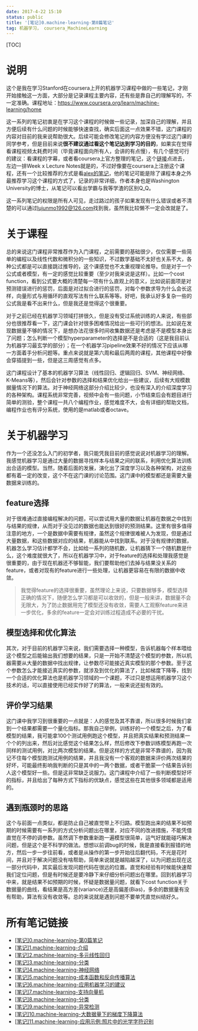 ```yaml
---
date: 2017-4-22 15:10
status: public
title: '[笔记]0.machine-learning-第0篇笔记'
tag: 机器学习， coursera_MachineLearning
---
```



[TOC]

# 说明

这个是我在学习Stanford在coursera上开的机器学习课程中做的一些笔记，才刚开始接触这一方面，大部分是记录课程主要内容，还有些是靠自己的理解写的，不一定准确。课程地址：<https://www.coursera.org/learn/machine-learning/home>

这一系列的笔记初衷是在学习这个课程的时候做一些记录，加深自己的理解，并且方便后续有什么问题的时候能够快速查找，确实后面这一点效果不错，这门课程的内容对目前的我来说帮助很大。后续可能会修改笔记的内容方便没有学过这门课的同学参考，但是目前来说**很不建议通过看这个笔记达到学习的目的**，如果实在觉得看课程视频太耗费时间（毕竟课程面向所有人，会讲的有点慢），有几个感觉可行的建议：看课程的字幕，或者看coursera上官方整理的笔记，这个[链接](https://www.coursera.org/learn/machine-learning/resources/JXWWS)点进去，左边一排Week x Lecture Notes就是的，不过好像要在coursera上注册这个课程，还有一个比较推荐的方式是看[alex的笔记](http://www.holehouse.org/mlclass/index.html)，他的笔记可能是除了课程本身之外最推荐学习这个课程的方式了，记录的非常详细，作者本身也是Washington University的博士，从笔记可以看出学霸与我等学渣的区别Q_Q。

这一系列笔记的权限是所有人可见，走过路过的孩子如果发现有什么错误或者不清楚的可以通过<lujunmo1992@126.com>找到我，虽然我比较懒不一定会改就是了。

# 关于课程

总的来说这门课程非常推荐作为入门课程，之前需要的基础很少，仅仅需要一些简单的编程以及线性代数和微积分的一些知识，不过数学基础不太好也关系不大，各种公式都是可以直接跳过推导的，这个课感觉也不太重视理论推导。但是对于一个公式或者模型，有一定的感觉比较重要（至少对我来说是这样）。比如一个cost function，看到公式要大概的清楚每一项有什么直观上的意义，比如说前面项是对预测错误进行的惩罚，后面是对过拟合进行的惩罚，对每个参数求导为什么会长这样，向量形式与用循环的直观写法有什么联系等等。好吧，我承认好多复杂一些的公式我是看不出来什么，但是我还是觉得这个很重要。

对于之前已经在机器学习领域打拼很久，但是没有受过系统训练的人来说，有些部分也很推荐看一下，这门课会针对很多困难情况给出一些可行的想法。比如说在发现数据量不够的情况下，是想办法花很多时间收集数据还是考虑是不是模型本身出了问题；怎么判断一个模型hyperparameter的选择是不是合适的（这是我目前认为机器学习最玄学的部分）；在一个机器学习pipeline效果不好的情况下应该从哪一方面着手分析问题等。重点来说就是第六周和最后两周的课程，其他课程中好像会穿插提到一些，但是这三周感觉有点多。

这门课程设计了基本的机器学习算法（线性回归、逻辑回归、SVM、神经网络、K-Means等），然后会针对参数的选择和结果优化给出一些建议，后续有大规模数据量情况下的算法。对于神经网络这部分介绍比较少，也没有深入的介绍深度学习的各种架构。课程系统非常完善，视频中会有一些问题，小节结束后会有题目进行简单的测验，整个课程一共八个编程作业，感觉难度不大，会有详细的帮助文档，编程作业也有评分系统，使用的是matlab或者octave。

# 关于机器学习

作为一个还没怎么入门的初学者，我只能凭我目前的感觉说说对机器学习的理解。我感觉机器学习是通过大量的数据寻找样本与结果之间的联系，利用优化算法训练出合适的模型。当然，随着后面的发展，演化出了深度学习以及各种架构，对这些都有着一定的改变，这个不在这门课的讨论范围。这门课中的模型都还是需要大量数据来训练的。

## feature选择

对于很难通过直接编程解决的问题，可以尝试用大量的数据让机器在数据之中找到与结果的规律，从而对于没见过的数据也能达到很好的预测结果。这里有很多值得注意的地方，一个是数据中需要有规律，虽然这个规律很难被人为发现，但是通过大量数据，和这些数据对应的结果，机器能从中找到联系。对于没有规律的数据，机器怎么学习估计都学不会，比如给一系列的随机数，让机器猜下一个随机数是什么，这个难度就很大了，所以在机器学习中，对于feature的选择和处理我感觉是很重要的，由于现在机器还不够智能，我们要帮助他们去掉与结果没关系的feature，或者对现有的feature进行一些处理，让机器更容易在有限的数据中收敛。

> 我觉得feature的选择很重要，虽然理论上来说，只要数据够多，模型选择正确的情况下，随便怎么学习都是可以收敛的，但是一般来讲，数据量不会无限大，为了防止数据用完了模型还没有收敛，需要人工观察feature来进一步优化，多余的feature一定会对训练过程造成不必要的干扰。

## 模型选择和优化算法

其次，对于目前的机器学习来说，我们需要选择一种模型，告诉机器每个样本喂给这个模型之后能输出我们想要的结果，只是一开始不清楚这个模型的参数，所以机器需要从大量的数据中找出规律，让参数尽可能接近真实模型的那个参数。至于这个参数怎么才能接近真实的参数，就涉及到优化的算法了，比如梯度下降等，找到一个合适的优化算法也是机器学习领域的一个课题，不过只是想运用机器学习这个技术的话，可以直接使用已经实作好了的算法，一般来说还挺有效的。

## 评价学习结果

这门课中我学习到很重要的一点就是：人的感觉及其不靠谱，所以很多时候我们拿到一个结果都需要一个量化指标。那我自己举例，训练好的一个模型之后，为了看模型的结果，我可能拿100个测试用例跑这个模型，并且把真实结果和预测结果一个个的列出来，然后对比感觉这个结果怎么样，然后修改下参数训练模型再跑一次同样的测试用例，对比两次模型的结果。但是这样的方式是非常不靠谱的，因为我记不住每个模型跑测试用例的结果，并且我没有一个客观的数据来评价两次结果的好坏，可能最终影响我判断的只是其中的一两个数据，或者干脆蒙一个结果告诉别人这个模型好一些。但是这非常缺乏说服力。这门课程中介绍了一些判断模型好坏的指标，并且给出了每种方式下指标的优缺点，感觉这些在其他很多领域都是适用的。

## 遇到瓶颈时的思路

这个与前面一点类似，都是防止自己被直觉带上不归路。模型跑出来的结果不如预期的时候需要有一系列的方式分析问题出在哪里，对应不同的改进措施，不能凭借直觉在不停的调参数。虽然调下参数重新跑一遍模型很简单，运气好就能碰巧解决问题，但是这个是不科学的做法。想想以前调bug的时候，我是直接看到报错的地方，然后一步一步往前看，或者是从操作的第一步开始往后翻代码，不光是花时间，并且对于解决问题没有啥帮助，简单来说就是越陷越深了，以为问题出现在这一部分代码中，其实最后发现问题代码在很远的位置。直觉和经验有时候能快速帮我们定位问题，但是有时候还是要冷静下来仔细分析问题出在哪里。回到机器学习中来，就是结果不如预期的时候，怀疑是数据量问题，就看下cost function关于数据量的曲线，看结果是高方差(variance)还是高偏差(Bias)，多余的数据量有没有帮助，算法有没有收敛等。总的来说就是遇到问题不要单凭直觉纠结好久。

# 所有笔记链接
- [[笔记]0.machine-learning-第0篇笔记](http://junmo.farbox.com/post/ji-qi-xue-xi/-bi-ji-0.machine-learning-di-0pian-bi-ji)
- [[笔记]1.machine-learning-介绍](http://junmo.farbox.com/post/ji-qi-xue-xi/-bi-ji-1.machine-learning-jie-shao)
- [[笔记]2.machine-learning-多元线性回归](http://junmo.farbox.com/post/ji-qi-xue-xi/-bi-ji-2.machine-learning-duo-yuan-xian-xing-hui-gui)
- [[笔记]3.machine-learning-分类](http://junmo.farbox.com/post/ji-qi-xue-xi/-bi-ji-3.machine-learning-fen-lei)
- [[笔记]4.machine-learning-神经网络](http://junmo.farbox.com/post/ji-qi-xue-xi/-bi-ji-4.machine-learning-shen-jing-wang-luo)
- [[笔记]5.machine-learning-成本函数和反向传播算法](http://junmo.farbox.com/post/ji-qi-xue-xi/-bi-ji-5.machine-learning-cheng-ben-han-shu-he-fan-xiang-chuan-bo-suan-fa)
- [[笔记]6.machine-learning-应用机器学习的建议](http://junmo.farbox.com/post/ji-qi-xue-xi/-bi-ji-6.machine-learning-ying-yong-ji-qi-xue-xi-de-jian-yi)
- [[笔记]7.machine-learning-支持向量机](http://junmo.farbox.com/post/ji-qi-xue-xi/-bi-ji-7.machine-learning-zhi-chi-xiang-liang-ji)
- [[笔记]8.machine-learning-分类](http://junmo.farbox.com/post/ji-qi-xue-xi/-bi-ji-8.machine-learning-fen-lei)
- [[笔记]9.machine-learning-异常检测](http://junmo.farbox.com/post/ji-qi-xue-xi/-bi-ji-9.machine-learning-yi-chang-jian-ce)
- [[笔记]10.machine-learning-大数据量下的梯度下降算法](http://junmo.farbox.com/post/ji-qi-xue-xi/-bi-ji-10.machine-learning-da-shu-ju-liang-xia-de-ti-du-xia-jiang-suan-fa)
- [[笔记]11.machine-learning-应用示例:照片中的光学字符识别](http://junmo.farbox.com/post/ji-qi-xue-xi/-bi-ji-11.machine-learning-ying-yong-shi-li-zhao-pian-zhong-de-guang-xue-zi-fu-shi-bie)